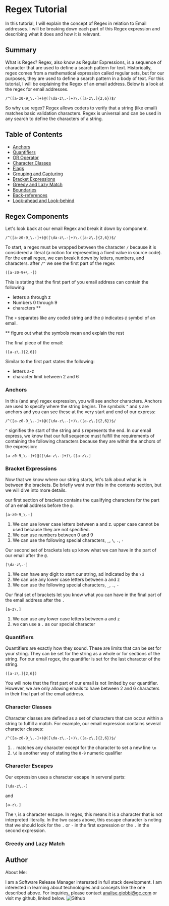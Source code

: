 # Regex Tutorial

In this tutorial, I will explain the concept of Regex in relation to Email addresses. I will be breaking down each part of this Regex expression and describing what it does and how it is relevant. 

## Summary

What is Regex? Regex, also know as Regular Expressions, is a sequence of character that are used to define a search pattern for text. Historically, regex comes from a mathematical expression called regular sets, but for our purposes, they are used to define a search pattern in a body of text. For this tutorial, I will be explaining the Regex of an email address. Below is a look at the regex for email addresses. 

```
/^([a-z0-9_\.-]+)@([\da-z\.-]+)\.([a-z\.]{2,6})$/
```

So why use regex? Regex allows coders to verify that a string (like email) matches basic validation characters. Regex is universal and can be used in any search to define the characters of a string. 

## Table of Contents

- [Anchors](#anchors)
- [Quantifiers](#quantifiers)
- [OR Operator](#or-operator)
- [Character Classes](#character-classes)
- [Flags](#flags)
- [Grouping and Capturing](#grouping-and-capturing)
- [Bracket Expressions](#bracket-expressions)
- [Greedy and Lazy Match](#greedy-and-lazy-match)
- [Boundaries](#boundaries)
- [Back-references](#back-references)
- [Look-ahead and Look-behind](#look-ahead-and-look-behind)

## Regex Components

Let's look back at our email Regex and break it down by component. 

```
/^([a-z0-9_\.-]+)@([\da-z\.-]+)\.([a-z\.]{2,6})$/
```

To start, a regex must be wrapped between the character `/` because it is considered a literal (a notion for representing a fixed value in source code). For the email regex, we can break it down by letters, numbers, and characters. 
after `/^` we see the first part of the regex 

```
([a-z0-9+\.-])
```
This is stating that the first part of you email address can contain the following:
 - letters a through z
 - Numbers 0 through 9
 - characters **

The `+` separates like any coded string and the `@` indicates `@` symbol of an email. 

** figure out what the symbols mean and explain the rest

The final piece of the email:

```
([a-z\.]{2,6})
```
Similar to the first part states the following:
 - letters a-z
 - character limit between 2 and 6



### Anchors

In this (and any) regex expression, you will see anchor characters. Anchors are used to specify where the string begins. The symbols `^` and `$` are anchors and you can see these at the very start and end of our express:

```
/^([a-z0-9_\.-]+)@([\da-z\.-]+)\.([a-z\.]{2,6})$/
```
`^` signifies the start of the string and `$` represents the end. In our email express, we know that our full sequence must fulfill the requirements of containing the following characters because they are within the anchors of the expression:

```
[a-z0-9_\.-]+)@([\da-z\.-]+)\.([a-z\.]
```

### Bracket Expressions

Now that we know where our string starts, let's talk about what is in between the brackets. Be briefly went over this in the contents section, but we will dive into more details. 

our first section of brackets contains the qualifying characters for the part of an email address before the `@`.

```
[a-z0-9_\.-]
```

 1. We can use lower case letters between a and z. upper case cannot be used because they are not specified.
 2. We can use numbers between 0 and 9
 3. We can use the following special characters, `_`, `\`, `.`, `-`

Our second set of brackets lets up know what we can have in the part of our email after the `@`.

```
[\da-z\.-]
```
 1. We can have any digit to start our string, ad indicated by the `\d`
 2. We can use any lower case letters between a and z
 3. We can use the following special characters, `_`, `.`, `-`

Our final set of brackets let you know what you can have in the final part of the email address after the `.`

```
[a-z\.]
```
 1. We can use any lower case letters between a and z
 2. we can use a `.` as our special character 


### Quantifiers

Quantifiers are exactly how they sound. These are limits that can be set for your string. They can be set for the string as a whole or for sections of the string. For our email regex, the quantifier is set for the last character of the string. 

```
([a-z\.]{2,6})
```

You will note that the first part of our email is not limited by our quantifier. However, we are only allowing emails to have between 2 and 6 characters in their final part of the email address. 


### Character Classes

Character classes are defined as a set of characters that can occur within a string to fulfill a match. For example, our email expression contains several character classes: 

```
/^([a-z0-9_\.-]+)@([\da-z\.-]+)\.([a-z\.]{2,6})$/
```
 1. `.` matches any character except for the character to set a new line `\n`
 2. `\d` is another way of stating the `0-9` numeric qualifier


### Character Escapes

Our expression uses a character escape in serveral parts:
```
[\da-z\.-]
```
and

```
[a-z\.]
```

The `\` is a character escape. In regex, this means it is a character that is not interpreted literally. In the two cases above, this escape character is noting that we should look for the `.` or `-` in the first expression or the `.` in the second expression. 

### Greedy and Lazy Match


## Author

About Me:

I am a Software Release Manager interested in full stack development. I am interested in learning about technologies and concepts like the one described above. For inquiries, please contact analise.giobbi@gc.com or visit my github, linked below.
![Github](https://github.com/analisegiobbi3)
